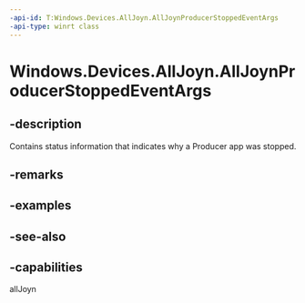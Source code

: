 ----api-id: T:Windows.Devices.AllJoyn.AllJoynProducerStoppedEventArgs
-api-type: winrt class
---<!-- Class syntax.public class AllJoynProducerStoppedEventArgs : Windows.Devices.AllJoyn.IAllJoynProducerStoppedEventArgs--># Windows.Devices.AllJoyn.AllJoynProducerStoppedEventArgs## -descriptionContains status information that indicates why a Producer app was stopped.## -remarks## -examples## -see-also## -capabilitiesallJoyn